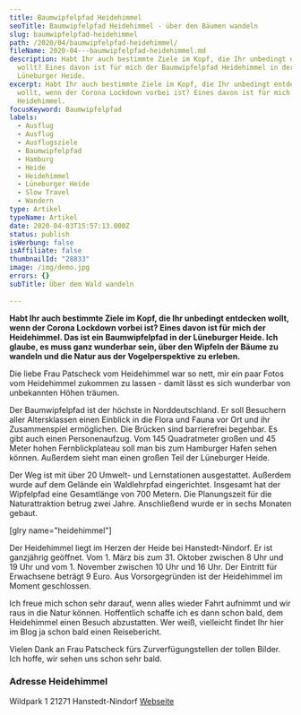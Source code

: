 ```yaml
---
title: Baumwipfelpfad Heidehimmel
seoTitle: Baumwipfelpfad Heidehimmel - über den Bäumen wandeln
slug: baumwipfelpfad-heidehimmel
path: /2020/04/baumwipfelpfad-heidehimmel/
fileName: 2020-04---baumwipfelpfad-heidehimmel.md
description: Habt Ihr auch bestimmte Ziele im Kopf, die Ihr unbedingt entdecken
  wollt? Eines davon ist für mich der Baumwipfelpfad Heidehimmel in der
  Lüneburger Heide.
excerpt: Habt Ihr auch bestimmte Ziele im Kopf, die Ihr unbedingt entdecken
  wollt, wenn der Corona Lockdown vorbei ist? Eines davon ist für mich der
  Heidehimmel.
focusKeyword: Baumwipfelpfad
labels:
  - Ausflug
  - Ausflug
  - Ausflugsziele
  - Baumwipfelpfad
  - Hamburg
  - Heide
  - Heidehimmel
  - Lüneburger Heide
  - Slow Travel
  - Wandern
type: Artikel
typeName: Artikel
date: 2020-04-03T15:57:13.000Z
status: publish
isWerbung: false
isAffiliate: false
thumbnailId: "28833"
image: /img/demo.jpg
errors: {}
subTitle: Über dem Wald wandeln
  
---
```


**Habt Ihr auch bestimmte Ziele im Kopf, die Ihr unbedingt entdecken wollt, wenn
der Corona Lockdown vorbei ist? Eines davon ist für mich der Heidehimmel. Das
ist ein Baumwipfelpfad in der Lüneburger Heide. Ich glaube, es muss ganz
wunderbar sein, über den Wipfeln der Bäume zu wandeln und die Natur aus der
Vogelperspektive zu erleben.**

Die liebe Frau Patscheck vom Heidehimmel war so nett, mir ein paar Fotos vom
Heidehimmel zukommen zu lassen - damit lässt es sich wunderbar von unbekannten
Höhen träumen.

Der Baumwipfelpfad ist der höchste in Norddeutschland. Er soll Besuchern aller
Altersklassen einen Einblick in die Flora und Fauna vor Ort und ihr
Zusammenspiel ermöglichen. Die Brücken sind barrierefrei begehbar. Es gibt auch
einen Personenaufzug. Vom 145 Quadratmeter großen und 45 Meter hohen
Fernblickplateau soll man bis zum Hamburger Hafen sehen können. Außerdem sieht
man einen großen Teil der Lüneburger Heide.

Der Weg ist mit über 20 Umwelt- und Lernstationen ausgestattet. Außerdem wurde
auf dem Gelände ein Waldlehrpfad eingerichtet. Insgesamt hat der Wipfelpfad eine
Gesamtlänge von 700 Metern. Die Planungszeit für die Naturattraktion betrug zwei
Jahre. Anschließend wurde er in sechs Monaten gebaut.

[glry name="heidehimmel"]

Der Heidehimmel liegt im Herzen der Heide bei Hanstedt-Nindorf. Er ist
ganzjährig geöffnet. Vom 1. März bis zum 31. Oktober zwischen 8 Uhr und 19 Uhr
und vom 1. November zwischen 10 Uhr und 16 Uhr. Der Eintritt für Erwachsene
beträgt 9 Euro. Aus Vorsorgegründen ist der Heidehimmel im Moment geschlossen.

Ich freue mich schon sehr darauf, wenn alles wieder Fahrt aufnimmt und wir raus
in die Natur können. Hoffentlich schaffe ich es dann schon bald, dem Heidehimmel
einen Besuch abzustatten. Wer weiß, vielleicht findet Ihr hier im Blog ja schon
bald einen Reisebericht.

Vielen Dank an Frau Patscheck fürs Zurverfügungstellen der tollen Bilder. Ich
hoffe, wir sehen uns schon sehr bald.

### Adresse Heidehimmel

Wildpark 1 21271 Hanstedt-Nindorf [Webseite](https://heide-himmel.de/)

  